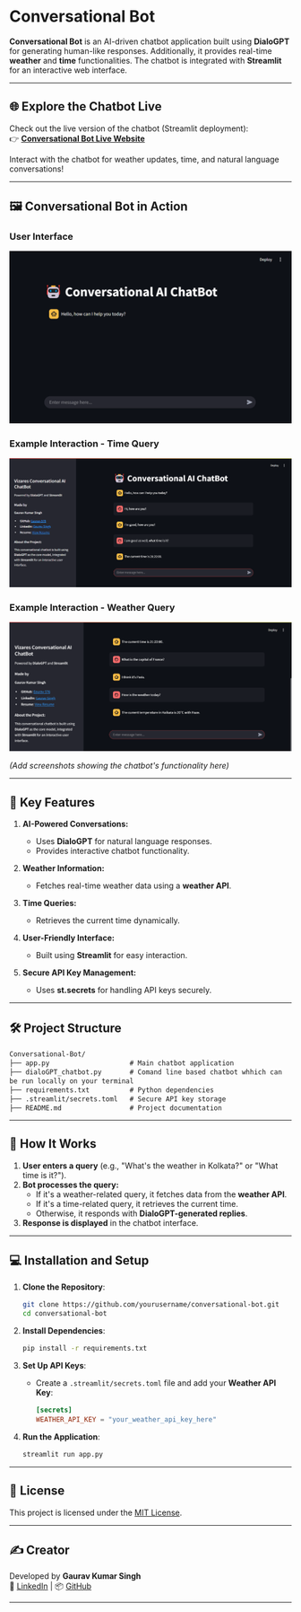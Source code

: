 # Conversational Bot

**Conversational Bot** is an AI-driven chatbot application built using **DialoGPT** for generating human-like responses. 
Additionally, it provides real-time **weather** and **time** functionalities. The chatbot is integrated with **Streamlit** for an interactive web interface.

---

## 🌐 Explore the Chatbot Live

Check out the live version of the chatbot (Streamlit deployment):  
👉 **[Conversational Bot Live Website](https://link_to_your_live_site)**

Interact with the chatbot for weather updates, time, and natural language conversations!

---

## 🖼️ Conversational Bot in Action

### User Interface
![Chatbot Interface](./images/interface.png)

### Example Interaction - Time Query
![Chatbot Interaction](./images/time.png)

### Example Interaction - Weather Query
![Chatbot Interaction](./images/weather.png)

*(Add screenshots showing the chatbot's functionality here)*

---

## 🌟 **Key Features**

1. **AI-Powered Conversations:**
   - Uses **DialoGPT** for natural language responses.
   - Provides interactive chatbot functionality.

2. **Weather Information:**
   - Fetches real-time weather data using a **weather API**.

3. **Time Queries:**
   - Retrieves the current time dynamically.

4. **User-Friendly Interface:**
   - Built using **Streamlit** for easy interaction.

5. **Secure API Key Management:**
   - Uses **st.secrets** for handling API keys securely.

---

## 🛠 **Project Structure**

```plaintext
Conversational-Bot/
├── app.py                    # Main chatbot application
├── dialoGPT_chatbot.py       # Comand line based chatbot whhich can be run locally on your terminal
├── requirements.txt          # Python dependencies
├── .streamlit/secrets.toml   # Secure API key storage
├── README.md                 # Project documentation
```

---

## 🚀 **How It Works**

1. **User enters a query** (e.g., "What's the weather in Kolkata?" or "What time is it?").  
2. **Bot processes the query:**  
   - If it's a weather-related query, it fetches data from the **weather API**.
   - If it's a time-related query, it retrieves the current time.
   - Otherwise, it responds with **DialoGPT-generated replies**.  
3. **Response is displayed** in the chatbot interface.  

---

## 💻 **Installation and Setup**

1. **Clone the Repository**:
   ```bash
   git clone https://github.com/yourusername/conversational-bot.git
   cd conversational-bot
   ```

2. **Install Dependencies**:
   ```bash
   pip install -r requirements.txt
   ```

3. **Set Up API Keys**:  
   - Create a `.streamlit/secrets.toml` file and add your **Weather API Key**:
     ```toml
     [secrets]
     WEATHER_API_KEY = "your_weather_api_key_here"
     ```

4. **Run the Application**:
   ```bash
   streamlit run app.py
   ```

---

## 📜 **License**

This project is licensed under the [MIT License](LICENSE).

---

## ✍️ **Creator**

Developed by **Gaurav Kumar Singh**  
👔 [LinkedIn](https://www.linkedin.com/in/gaurav-singh-mlops/) | 📦 [GitHub](https://github.com/Gaurav-576)

---
